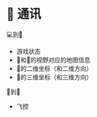 # :satellite: 通讯

:computer:到:police_car:

- 游戏状态
- :police_car:和:rocket:的视野对应的地图信息
- :police_car:的二维坐标（和二维方向）
- :rocket:的三维坐标（和三维方向）

:police_car:到:rocket:

- 飞控